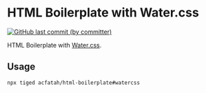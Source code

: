 # HTML Boilerplate with Water.css

<p>
  <a href="https://github.com/acfatah/html-boilerplate/commits/watercss">
  <img alt="GitHub last commit (by committer)" src="https://img.shields.io/github/last-commit/acfatah/html-boilerplate/watercss?display_timestamp=committer&style=flat-square"></a>
</p>

HTML Boilerplate with [Water.css](https://watercss.kognise.dev).

## Usage

```bash
npx tiged acfatah/html-boilerplate#watercss
```
